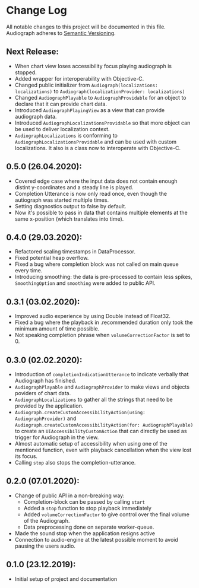 # Change Log
All notable changes to this project will be documented in this file.
Audiograph adheres to [Semantic Versioning](http://semver.org/).

## Next Release:
- When chart view loses accessibility focus playing audiograph is stopped.
- Added wrapper for interoperability with Objective-C.
- Changed public initializer from `Audiograph(localizations: localizations)` to `Audiograph(localizationProvider: localizations)`
- Changed `AudiographPlayable` to `AudiographProvidable` for an object to declare that it can provide chart data.
- Introduced `AudiographPlayingView` as a view that can provide audiograph data.
- Introduced `AudiographLocalizationsProvidable` so that more object can be used to deliver localization context.
- `AudiographLocalizations` is conforming to `AudiographLocalizationsProvidable` and can be used with custom localizations. It also is a class now to interoperate with Objective-C.

## 0.5.0 (26.04.2020):
- Covered edge case where the input data does not contain enough distint y-coordinates and a steady line is played.
- Completion Utterance is now only read once, even though the autiograph was started multiple times.
- Setting diagnostics output to false by default.
- Now it's possible to pass in data that contains multiple elements at the same x-position (which translates into time).

## 0.4.0 (29.03.2020):
- Refactored scaling timestamps in DataProcessor.
- Fixed potential heap overflow.
- Fixed a bug where completion block was not called on main queue every time.
- Introducing smoothing: the data is pre-processed to contain less spikes, `SmoothingOption` and `smoothing` were added to public API.

## 0.3.1 (03.02.2020):
- Improved audio experience by using Double instead of Float32.
- Fixed a bug where the playback in .recommended duration only took the minimum amount of time possible.
- Not speaking completion phrase when `volumeCorrectionFactor` is set to 0.

## 0.3.0 (02.02.2020):
- Introduction of `completionIndicationUtterance` to indicate verbally that Audiograph has finished.
- `AudiographPlayable` and `AudiographProvider` to make views and objects poviders of chart data.
- `AudiographLocalizations` to gather all the strings that need to be provided by the application.
- `Audiograph.createCustomAccessibilityAction(using: AudiographProvider)` and  `Audiograph.createCustomAccessibilityAction(for: AudiographPlayable)` to create an `UIAccessibilityCustomAction` that can directly be used as trigger for Audiograph in the view.
- Almost automatic setup of accessibility when using one of the mentioned function, even with playback cancellation when the view lost its focus.
- Calling `stop` also stops the completion-utterance.

## 0.2.0 (07.01.2020):
- Change of public API in a non-breaking way:
    - Completion-block can be passed by calling `start`
    - Added a `stop` function to stop playback immediately
    - Added `volumeCorrectionFactor` to give control over the final volume of the Audiograph.
    - Data preprocessing done on separate worker-queue.
- Made the sound stop when the application resigns active
- Connection to audio-engine at the latest possible moment to avoid pausing the users audio.

## 0.1.0 (23.12.2019):
- Initial setup of project and documentation
